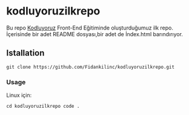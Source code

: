 # kodluyoruzilkrepo
Bu repo [Kodluyoruz](https://kodluyoruz.org/) Front-End Eğitiminde oluşturduğumuz ilk repo. İçerisinde bir adet README dosyası,bir adet de İndex.html barındırıyor.

## Istallation
`git clone https://github.com/Fidankilinc/kodluyoruzilkrepo.git`

### Usage
Linux için:

`cd kodluyoruzilkrepo code .`
